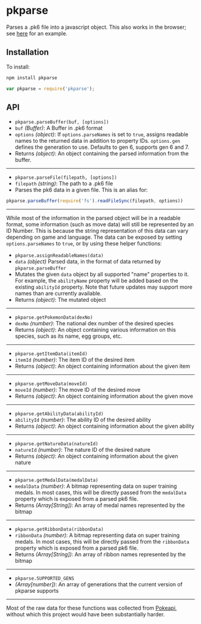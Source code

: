 # pkparse

Parses a .pk6 file into a javascript object. This also works in the browser; see [here](https://porybox.github.io/pkparse/) for an example.

## Installation

To install:

```bash
npm install pkparse
```
```js
var pkparse = require('pkparse');
```
## API

* `pkparse.parseBuffer(buf, [options])`
* `buf` *(Buffer)*: A Buffer in .pk6 format
* `options` *(object)*: If `options.parseNames` is set to `true`, assigns readable names to the returned data in addition to property IDs. `options.gen` defines the generation to use. Defaults to gen 6, supports gen 6 and 7.
* Returns *(object)*: An object containing the parsed information from the buffer.

---

* `pkparse.parseFile(filepath, [options])`
* `filepath` *(string)*: The path to a .pk6 file
* Parses the pk6 data in a given file. This is an alias for:

```js
pkparse.parseBuffer(require('fs').readFileSync(filepath, options))
```
---
While most of the information in the parsed object will be in a readable format, some information (such as move data) will still be represented by an ID Number. This is because the string representation of this data can vary depending on game and language. The data can be exposed by setting `options.parseNames` to `true`, or by using these helper functions:

* `pkparse.assignReadableNames(data)`
* `data` *(object)* Parsed data, in the format of data returned by `pkparse.parseBuffer`
* Mutates the given `data` object by all supported "name" properties to it. For example, the `abilityName` property will be added based on the existing `abilityId` property. Note that future updates may support more names than are currently available.
* Returns *(object)*: The mutated object

---

* `pkparse.getPokemonData(dexNo)`
* `dexNo` *(number)*: The national dex number of the desired species
* Returns *(object)*: An object containing various information on this species, such as its name, egg groups, etc.

---

* `pkparse.getItemData(itemId)`
* `itemId` *(number)*: The item ID of the desired item
* Returns *(object)*: An object containing information about the given item

---

* `pkparse.getMoveData(moveId)`
* `moveId` *(number)*: The move ID of the desired move
* Returns *(object)*: An object containing information about the given move

---

* `pkparse.getAbilityData(abilityId)`
* `abilityId` *(number)*: The ability ID of the desired ability
* Returns *(object)*: An object containing information about the given ability

---

* `pkparse.getNatureData(natureId)`
* `natureId` *(number)*: The nature ID of the desired nature
* Returns *(object)*: An object containing information about the given nature

---

* `pkparse.getMedalData(medalData)`
* `medalData` *(number)*: A bitmap representing data on super training medals. In most cases, this will be directly passed from the `medalData` property which is exposed from a parsed pk6 file.
* Returns *(Array[String])*: An array of medal names represented by the bitmap

---

* `pkparse.getRibbonData(ribbonData)`
* `ribbonData` *(number)*: A bitmap representing data on super training medals. In most cases, this will be directly passed from the `ribbonData` property which is exposed from a parsed pk6 file.
* Returns *(Array[String])*: An array of ribbon names represented by the bitmap

---

* `pkparse.SUPPORTED_GENS`
* *(Array[number])*: An array of generations that the current version of pkparse supports

---

Most of the raw data for these functions was collected from [Pokeapi](http://pokeapi.co/), without which this project would have been substantially harder.
